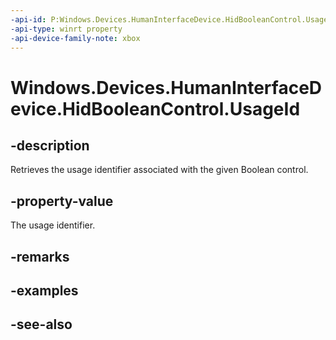 ```yaml
---
-api-id: P:Windows.Devices.HumanInterfaceDevice.HidBooleanControl.UsageId
-api-type: winrt property
-api-device-family-note: xbox
---
```


<!-- Property syntax
public ushort UsageId { get; }
-->

# Windows.Devices.HumanInterfaceDevice.HidBooleanControl.UsageId

## -description
Retrieves the usage identifier associated with the given Boolean control.

## -property-value
The usage identifier.

## -remarks

## -examples

## -see-also
